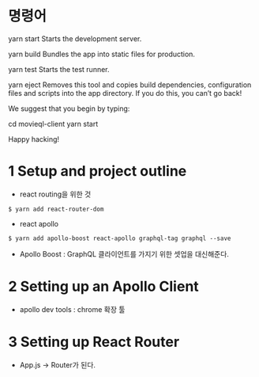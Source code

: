 # 명령어
  yarn start
    Starts the development server.

  yarn build
    Bundles the app into static files for production.

  yarn test
    Starts the test runner.

  yarn eject
    Removes this tool and copies build dependencies, configuration files
    and scripts into the app directory. If you do this, you can’t go back!

We suggest that you begin by typing:

  cd movieql-client
  yarn start

Happy hacking!


# 1 Setup and project outline
- react routing을 위한 것
~~~
$ yarn add react-router-dom
~~~

- react apollo
~~~
$ yarn add apollo-boost react-apollo graphql-tag graphql --save
~~~

- Apollo Boost : GraphQL 클라이언트를 가지기 위한 셋업을 대신해준다.


# 2 Setting up an Apollo Client
- apollo dev tools : chrome 확장 툴

# 3 Setting up React Router
- App.js -> Router가 된다.
